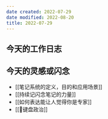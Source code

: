 ```yaml
---
date created: 2022-07-29
date modified: 2022-08-20
title: 2022-07-29
---
```


## 今天的工作日志

## 今天的灵感或闪念

- [[笔记系统的定义，目的和应用场景]]
- [[持续记闪念笔记的力量]]
- [[如何表达能让人觉得你是专家]]
- [[🐤键盘政治]]
